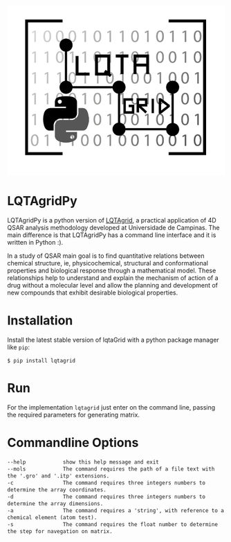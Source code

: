 ![LQTAGridPy](docs/images/LQTAGridPy.png "LQTAGridPy")

# LQTAgridPy
LQTAgridPy is a python version of [LQTAgrid](http://lqta.iqm.unicamp.br/portugues/siteLQTA/LQTAgrid.html), a practical application of 4D QSAR analysis methodology developed at Universidade de Campinas. The main difference is that LQTAgridPy has a command line interface and it is written in Python :).

In a study of QSAR main goal is to find quantitative relations between chemical structure, ie, physicochemical, structural and conformational properties and biological response through a mathematical model. These relationships help to understand and explain the mechanism of action of a drug without a molecular level and allow the planning and development of new compounds that exhibit desirable biological properties.

# Installation

Install the latest stable version of lqtaGrid with a python package manager
like `pip`:

    $ pip install lqtagrid

# Run

For the implementation `lqtagrid` just enter on the command line, passing the required parameters for generating matrix.



# Commandline Options
	
	--help            show this help message and exit
	--mols			  The command requires the path of a file text with the '.gro' and '.itp' extensions. 
	-c 				  The command requires three integers numbers to determine the array coordinates. 
	-d 				  The command requires three integers numbers to determine the array dimensions. 
	-a 				  The command requires a 'string', with reference to a chemical element (atom test).
	-s 				  The command requires the float number to determine the step for navegation on matrix.